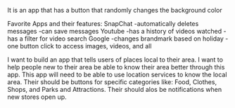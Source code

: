 It is an app that has a button that randomly changes the background color

Favorite Apps and their features:
SnapChat
  -automatically deletes messages
  -can save messages
Youtube
  -has a history of videos watched
  -has a filter for video search
Google
  -changes brandmark based on holiday 
  -one button click to access images, videos, and all


I want to build an app that tells users of places local to their area.
I want to help people new to their area be able to know their area better through this app.
This app will need to be able to use location services to know the local area. 
Their should be buttons for specific categories like: Food, Clothes, Shops, and Parks and Attractions.
Their should alos be notifications when new stores open up.
